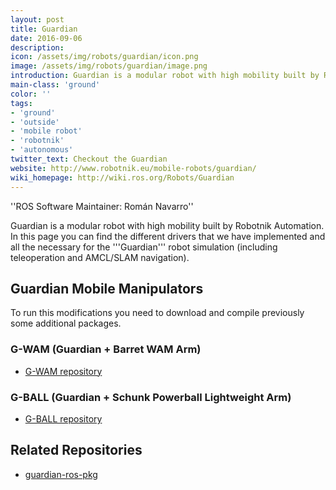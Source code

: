 ```yaml
---
layout: post
title: Guardian
date: 2016-09-06
description:
icon: /assets/img/robots/guardian/icon.png
image: /assets/img/robots/guardian/image.png
introduction: Guardian is a modular robot with high mobility built by Robotnik Automation.
main-class: 'ground'
color: ''
tags:
- 'ground'
- 'outside'
- 'mobile robot'
- 'robotnik'
- 'autonomous'
twitter_text: Checkout the Guardian
website: http://www.robotnik.eu/mobile-robots/guardian/
wiki_homepage: http://wiki.ros.org/Robots/Guardian
---
```


''ROS Software Maintainer: Román Navarro''

Guardian is a modular robot with high mobility built by Robotnik Automation. In this page you can find the different drivers that we have implemented and all the necessary for the '''Guardian''' robot simulation (including teleoperation and AMCL/SLAM navigation).


## Guardian Mobile Manipulators
To run this modifications you need to download and compile previously some additional packages.

### G-WAM (Guardian + Barret WAM Arm)
 * [G-WAM repository](http://code.google.com/p/guardian-ros-pkg/wiki/gwam)

### G-BALL (Guardian + Schunk Powerball Lightweight Arm)
 * [G-BALL repository](http://code.google.com/p/guardian-ros-pkg/wiki/gball)

## Related Repositories
 * [guardian-ros-pkg](http://wiki.ros.org/guardian-ros-pkg)
